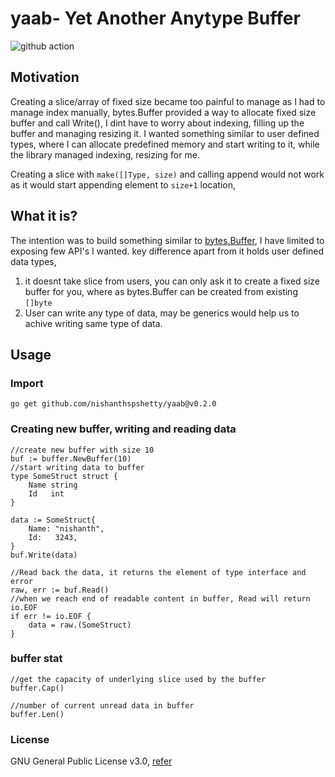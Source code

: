 # yaab- Yet Another Anytype Buffer

![github action](https://github.com/NishanthSpShetty/yaab/actions/workflows/go.yml/badge.svg)

## Motivation
Creating a slice/array of fixed size became too painful to manage as I had to manage index manually, bytes.Buffer provided a way to allocate fixed size buffer and call Write(), I dint have to worry about indexing, filling up the buffer and managing resizing it. 
I wanted something similar to user defined types, where I can allocate predefined memory and start writing to it, while the library managed indexing, resizing for me. 

Creating a slice with `make([]Type, size)` and calling append would not work as it would start appending element to `size+1` location,

## What it is?
The intention was to build something similar to [bytes.Buffer](https://pkg.go.dev/bytes#Buffer), I have limited to exposing few API's I wanted.
key difference apart from it holds user defined data types, 
1. it doesnt take slice from users, you can only ask it to create a fixed size buffer for you, where as bytes.Buffer can be created from existing `[]byte`
2. User can write any type of data, may be generics would help us to achive writing same type of data.

## Usage

### Import

```
go get github.com/nishanthspshetty/yaab@v0.2.0
```

### Creating new buffer, writing and reading data

```
//create new buffer with size 10
buf := buffer.NewBuffer(10)
//start writing data to buffer
type SomeStruct struct {
	Name string
	Id   int
}

data := SomeStruct{
	Name: "nishanth",
	Id:   3243,
}
buf.Write(data)

//Read back the data, it returns the element of type interface and error
raw, err := buf.Read()
//when we reach end of readable content in buffer, Read will return io.EOF
if err != io.EOF {
	data = raw.(SomeStruct)
}
```

### buffer stat
```
//get the capacity of underlying slice used by the buffer
buffer.Cap() 

//number of current unread data in buffer
buffer.Len()
```

### License
GNU General Public License v3.0, [refer](https://github.com/NishanthSpShetty/yaab/blob/main/LICENSE.md)
